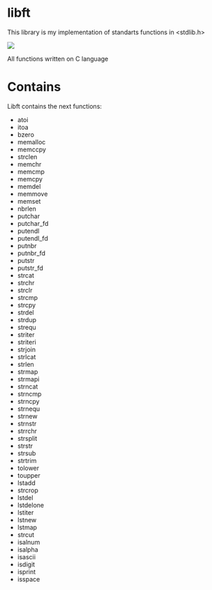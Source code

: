 # libft

This library is my implementation of standarts functions in <stdlib.h>

![](https://github.com/AloySobek/libft/raw/master/resources/libft.jpg)

All functions written on C language

# Contains
Libft contains the next functions:
* atoi
* itoa
* bzero
* memalloc
* memccpy
* strclen
* memchr
* memcmp
* memcpy
* memdel
* memmove
* memset
* nbrlen
* putchar
* putchar_fd
* putendl
* putendl_fd
* putnbr
* putnbr_fd
* putstr
* putstr_fd
* strcat
* strchr
* strclr
* strcmp
* strcpy
* strdel
* strdup
* strequ
* striter
* striteri
* strjoin
* strlcat
* strlen
* strmap
* strmapi
* strncat
* strncmp
* strncpy
* strnequ
* strnew
* strnstr
* strrchr
* strsplit
* strstr
* strsub
* strtrim
* tolower
* toupper
* lstadd
* strcrop
* lstdel
* lstdelone
* lstiter
* lstnew
* lstmap
* strcut
* isalnum
* isalpha
* isascii
* isdigit
* isprint
* isspace
